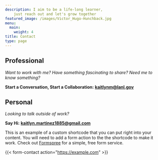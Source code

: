 ```yaml
---
description: I aim to be a life-long learner,
    just reach out and let's grow together
featured_image: /images/Victor_Hugo-Hunchback.jpg
menu:
  main:
    weight: 4
title: Contact
type: page
---
```

## Professional 
_Want to work with me? Have something fascinating to share? Need me to know something?_

**Start a Conversation, Start a Collaboration:**
**kaitlynm@lanl.gov**

## Personal
_Looking to talk outside of work?_

**Say Hi:** 
**kaitlyn.martinez1885@gmail.com**

This is an example of a custom shortcode that you can put right into your content. You will need to add a form action to the the shortcode to make it work. Check out [Formspree](https://formspree.io/) for a simple, free form service. 

{{< form-contact action="https://example.com"  >}}
